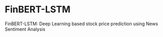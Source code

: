 # FinBERT-LSTM
FinBERT-LSTM: Deep Learning based stock price prediction using News Sentiment Analysis

